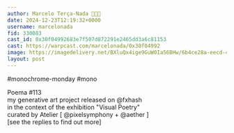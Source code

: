 ```yaml
---
author: Marcelo Terça-Nada 💎🎩✨
date: 2024-12-23T12:19:32+0000
username: marcelonada
fid: 330083
cast_id: 0x30f04992683e7f507d872291e2465dd3a6c81153
cast: https://warpcast.com/marcelonada/0x30f04992
image: https://imagedelivery.net/BXluQx4ige9GuW0Ia56BHw/6b4ce28a-eecd-4764-e004-3981bfdf5500/original
layout: post
---
```

#monochrome-monday #mono  
  
Poema #113  
my generative art project released on @fxhash   
in the context of the exhibition "Visual Poetry"  
curated by Atelier [ @pixelsymphony + @aether ]  
[see the replies to find out more]  

<img src='https://imagedelivery.net/BXluQx4ige9GuW0Ia56BHw/6b4ce28a-eecd-4764-e004-3981bfdf5500/original' alt='' referrerpolicy='no-referrer'/>